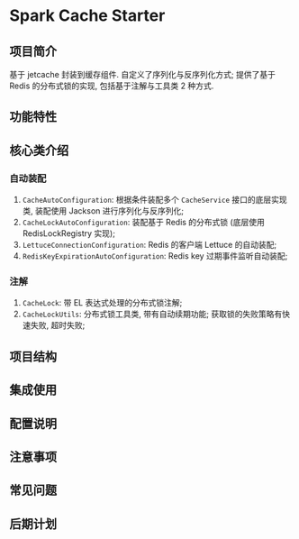 # Spark Cache Starter

## 项目简介

基于 jetcache 封装到缓存组件. 自定义了序列化与反序列化方式; 提供了基于 Redis 的分布式锁的实现, 包括基于注解与工具类 2 种方式.

## 功能特性

## 核心类介绍

### 自动装配

1. `CacheAutoConfiguration`: 根据条件装配多个 `CacheService` 接口的底层实现类, 装配使用 Jackson 进行序列化与反序列化;
2. `CacheLockAutoConfiguration`: 装配基于 Redis 的分布式锁 (底层使用 RedisLockRegistry 实现);
3. `LettuceConnectionConfiguration`: Redis 的客户端 Lettuce 的自动装配;
4. `RedisKeyExpirationAutoConfiguration`: Redis key 过期事件监听自动装配;

### 注解

1. `CacheLock`: 带 EL 表达式处理的分布式锁注解;
2. `CacheLockUtils`: 分布式锁工具类, 带有自动续期功能; 获取锁的失败策略有快速失败, 超时失败;

## 项目结构

## 集成使用

## 配置说明

## 注意事项

## 常见问题

## 后期计划
